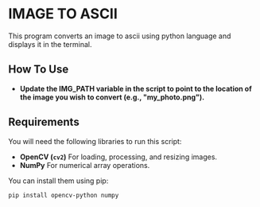 # IMAGE TO ASCII 
This program converts an image to ascii using python language and displays it in the terminal.

## How To Use

* **Update the IMG_PATH variable in the script to point to the location of the image you wish to convert (e.g., "my_photo.png").**

## Requirements

You will need the following libraries to run this script:

* **OpenCV (`cv2`)** For loading, processing, and resizing images.
* **NumPy** For numerical array operations.

You can install them using pip:

```bash
pip install opencv-python numpy
